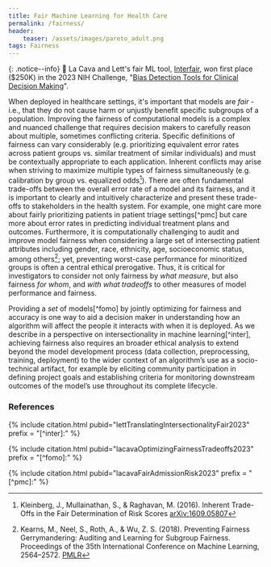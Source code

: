 ```yaml
---
title: Fair Machine Learning for Health Care
permalink: /fairness/
header:
    teaser: /assets/images/pareto_adult.png
tags: Fairness
---
```



{: .notice--info}
🎉 La Cava and Lett's fair ML tool, [Interfair](https://cavalab.org/interfair/), won first place ($250K) in the 2023 NIH Challenge, "[Bias Detection Tools for Clinical Decision Making](https://ncats.nih.gov/funding/challenges/winners/bias-detection)".  

When deployed in healthcare settings, it's important that models are _fair_ - i.e., that they do not cause harm or unjustly benefit specific subgroups of a population. 
Improving the fairness of computational models is a complex and nuanced challenge that requires decision makers to carefully reason about multiple, sometimes conflicting criteria. 
Specific definitions of fairness can vary considerably (e.g. prioritizing equivalent error rates across patient groups vs. similar treatment of similar individuals) and must be contextually appropriate to each application. 
Inherent conflicts may arise when striving to maximize multiple types of fairness simultaneously (e.g. calibration by group vs. equalized odds[^kleinberg]). 
There are often fundamental trade-offs between the overall error rate of a model and its fairness, and it is important to clearly and intuitively characterize and present these trade-offs to stakeholders in the health system. 
For example, one might care more about fairly prioritizing patients in patient triage settings[^pmc] but care more about error rates in predicting individual treatment plans and outcomes. 
Furthermore, it is computationally challenging to audit and improve model fairness when considering a large set of intersecting patient attributes including gender, race, ethnicity, age, socioeconomic status, among others[^gerryfair]; yet, preventing worst-case performance for minoritized groups is often a central ethical prerogative. 
Thus, it is critical for investigators to consider not only fairness by *what measure*, but also fairness *for whom*, and *with what tradeoffs* to other measures of model performance and fairness. 

Providing a *set* of models[^fomo] by jointly optimizing for fairness and accuracy is one way to aid a decision maker in understanding how an algorithm will affect the people it interacts with when it is deployed. 
As we describe in a perspective on intersectionality in machine learning[^inter], achieving fairness also requires an broader ethical analysis to extend beyond the model development process (data collection, preprocessing, training, deployment) to the wider context of an algorithm’s use as a socio-technical artifact, for example by eliciting community participation in defining project goals and establishing criteria for monitoring downstream outcomes of the model’s use throughout its complete lifecycle. 

<!-- {% include figure 
image_path="../assets/images/pareto_adult.png" 
alt="A Pareto front of different models and their trade-off between error and fairness on the adult dataset."
caption="An example of different models and their trade-off between error and fairness on the adult dataset."
%} -->



<h3 class="archive__subtitle">References</h3>

{% include citation.html pubid="lettTranslatingIntersectionalityFair2023" prefix = "[^inter]:" %}

{% include citation.html pubid="lacavaOptimizingFairnessTradeoffs2023" prefix = "[^fomo]:" %}

{% include citation.html pubid="lacavaFairAdmissionRisk2023" prefix = "[^pmc]:" %}


[^kleinberg]: Kleinberg, J., Mullainathan, S., & Raghavan, M. (2016). Inherent Trade-Offs in the Fair Determination of Risk Scores [arXiv:1609.05807](https://doi.org/10.48550/arXiv.1609.05807)

[^gerryfair]: Kearns, M., Neel, S., Roth, A., & Wu, Z. S. (2018). Preventing Fairness Gerrymandering: Auditing and Learning for Subgroup Fairness. Proceedings of the 35th International Conference on Machine Learning, 2564–2572. [PMLR](https://proceedings.mlr.press/v80/kearns18a.html)
